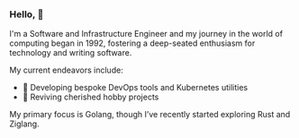 ### Hello, 👋

I'm a Software and Infrastructure Engineer and my journey in the world of computing began in 1992, fostering a deep-seated enthusiasm for technology and writing software. 

My current endeavors include:
- 🌱 Developing bespoke DevOps tools and Kubernetes utilities
- 👯 Reviving cherished hobby projects

My primary focus is Golang, though I’ve recently started exploring Rust and Ziglang.
